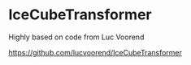# IceCubeTransformer
Highly based on code from Luc Voorend

https://github.com/lucvoorend/IceCubeTransformer
